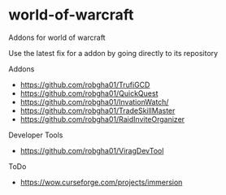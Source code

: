 # world-of-warcraft
Addons for world of warcraft

Use the latest fix for a addon by going directly to its repository

Addons

* https://github.com/robgha01/TrufiGCD
* https://github.com/robgha01/QuickQuest
* https://github.com/robgha01/InvationWatch/
* https://github.com/robgha01/TradeSkillMaster
* https://github.com/robgha01/RaidInviteOrganizer

Developer Tools
* https://github.com/robgha01/ViragDevTool

ToDo
* https://wow.curseforge.com/projects/immersion
